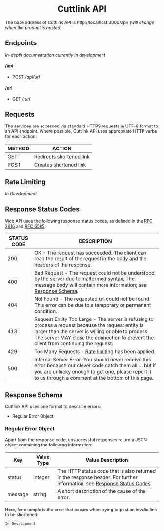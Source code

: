 <h1 align="center">Cuttlink API</h1>

The base address of Cuttlink API is http://localhost:3000/api/ (_will change when the product is hosted_).

## Endpoints

_In-depth documentation currently in development_

#### /api

- POST _/api/url_

#### /url

- GET _/:url_

## Requests

The services are accessed via standard HTTPS requests in UTF-8 format to an API endpoint. Where possible, Cuttlink API uses appropriate HTTP verbs for each action:

| METHOD | ACTION                   |
| ------ | ------------------------ |
| GET    | Redirects shortened link |
| POST   | Creates shortened link   |

<h2 id="rate-limit">Rate Limiting</h2>

_In Development_

<h2 id="response-status-codes">Response Status Codes</h2>

Web API uses the following response status codes, as defined in the [RFC 2616](https://www.ietf.org/rfc/rfc2616.txt) and [RFC 6585](https://www.ietf.org/rfc/rfc6585.txt):

| STATUS CODE | DESCRIPTION                                                                                                                                                                                                                                       |
| ----------- | ------------------------------------------------------------------------------------------------------------------------------------------------------------------------------------------------------------------------------------------------- |
| 200         | OK - The request has succeeded. The client can read the result of the request in the body and the headers of the response.                                                                                                                        |
| 400         | Bad Request - The request could not be understood by the server due to malformed syntax. The message body will contain more information; see <a href="#response-schema">Response Schema</a>.                                                      |
| 404         | Not Found - The requested url could not be found. This error can be due to a temporary or permanent condition.                                                                                                                                    |
| 413         | Request Entity Too Large - The server is refusing to process a request because the request entity is larger than the server is willing or able to process. The server MAY close the connection to prevent the client from continuing the request. |
| 429         | Too Many Requests - <a href="#rate-limit">Rate limiting</a> has been applied.                                                                                                                                                                     |
| 500         | Internal Server Error. You should never receive this error because our clever code catch them all … but if you are unlucky enough to get one, please report it to us through a comment at the bottom of this page.                                |

<h2 id="response-schema">Response Schema</h2>

Cuttlink API uses one format to describe errors:

- Regular Error Object

### Regular Error Object

Apart from the response code, unsuccessful responses return a JSON object containing the following information:

| Key     | Value Type | Value Description                                                                                                                                           |
| ------- | ---------- | ----------------------------------------------------------------------------------------------------------------------------------------------------------- |
| status  | integer    | The HTTP status code that is also returned in the response header. For further information, see <a href="#response-status-codes">Response Status Codes</a>. |
| message | string     | A short description of the cause of the error.                                                                                                              |

Here, for example is the error that occurs when trying to post an invalid link to be shortened:

```
In Development
```
